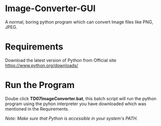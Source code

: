 # Image-Converter-GUI
A normal, boring python program which can convert Image files like PNG, JPEG.

# Requirements
Download the latest version of Python from Official site https://www.python.org/downloads/

# Run the Program
Doube click **TD07ImageConverter.bat**, this batch script will run the python program using the pyhon interpreter you have downloaded which was mentioned in the Requirements.

*Note: Make sure that Python is accessible in your system's PATH.*
